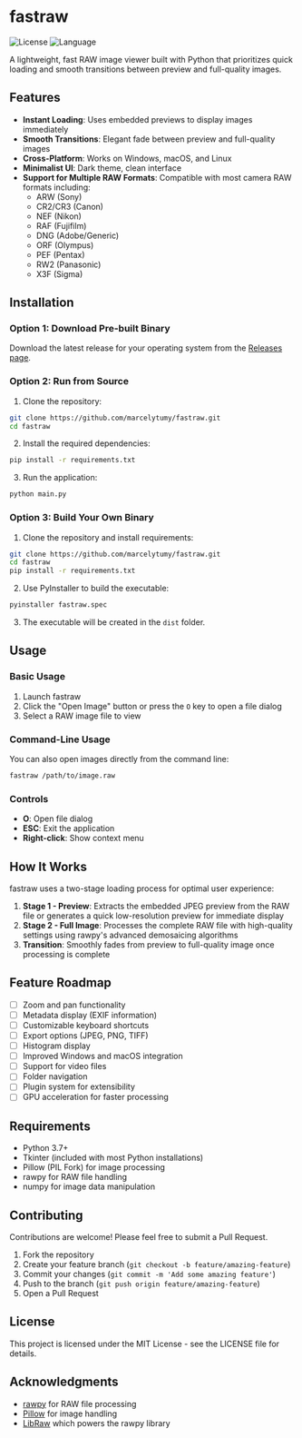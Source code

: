 # fastraw

![License](https://img.shields.io/github/license/marcelytumy/fastraw)
![Language](https://img.shields.io/badge/language-Python-blue)

A lightweight, fast RAW image viewer built with Python that prioritizes quick loading and smooth transitions between preview and full-quality images.

## Features

- **Instant Loading**: Uses embedded previews to display images immediately
- **Smooth Transitions**: Elegant fade between preview and full-quality images
- **Cross-Platform**: Works on Windows, macOS, and Linux
- **Minimalist UI**: Dark theme, clean interface
- **Support for Multiple RAW Formats**: Compatible with most camera RAW formats including:
  - ARW (Sony)
  - CR2/CR3 (Canon)
  - NEF (Nikon)
  - RAF (Fujifilm)
  - DNG (Adobe/Generic)
  - ORF (Olympus)
  - PEF (Pentax)
  - RW2 (Panasonic)
  - X3F (Sigma)

## Installation

### Option 1: Download Pre-built Binary

Download the latest release for your operating system from the [Releases page](https://github.com/marcelytumy/fastraw/releases).

### Option 2: Run from Source

1. Clone the repository:
```bash
git clone https://github.com/marcelytumy/fastraw.git
cd fastraw
```

2. Install the required dependencies:
```bash
pip install -r requirements.txt
```

3. Run the application:
```bash
python main.py
```

### Option 3: Build Your Own Binary

1. Clone the repository and install requirements:
```bash
git clone https://github.com/marcelytumy/fastraw.git
cd fastraw
pip install -r requirements.txt
```

2. Use PyInstaller to build the executable:
```bash
pyinstaller fastraw.spec
```

3. The executable will be created in the `dist` folder.

## Usage

### Basic Usage

1. Launch fastraw
2. Click the "Open Image" button or press the `O` key to open a file dialog
3. Select a RAW image file to view

### Command-Line Usage

You can also open images directly from the command line:

```bash
fastraw /path/to/image.raw
```

### Controls

- **O**: Open file dialog
- **ESC**: Exit the application
- **Right-click**: Show context menu

## How It Works

fastraw uses a two-stage loading process for optimal user experience:

1. **Stage 1 - Preview**: Extracts the embedded JPEG preview from the RAW file or generates a quick low-resolution preview for immediate display
2. **Stage 2 - Full Image**: Processes the complete RAW file with high-quality settings using rawpy's advanced demosaicing algorithms
3. **Transition**: Smoothly fades from preview to full-quality image once processing is complete

## Feature Roadmap
- [ ] Zoom and pan functionality
- [ ] Metadata display (EXIF information)
- [ ] Customizable keyboard shortcuts
- [ ] Export options (JPEG, PNG, TIFF)
- [ ] Histogram display
- [ ] Improved Windows and macOS integration
- [ ] Support for video files
- [ ] Folder navigation
- [ ] Plugin system for extensibility
- [ ] GPU acceleration for faster processing

## Requirements

- Python 3.7+
- Tkinter (included with most Python installations)
- Pillow (PIL Fork) for image processing
- rawpy for RAW file handling
- numpy for image data manipulation

## Contributing

Contributions are welcome! Please feel free to submit a Pull Request.

1. Fork the repository
2. Create your feature branch (`git checkout -b feature/amazing-feature`)
3. Commit your changes (`git commit -m 'Add some amazing feature'`)
4. Push to the branch (`git push origin feature/amazing-feature`)
5. Open a Pull Request

## License

This project is licensed under the MIT License - see the LICENSE file for details.

## Acknowledgments

- [rawpy](https://github.com/letmaik/rawpy) for RAW file processing
- [Pillow](https://python-pillow.org/) for image handling
- [LibRaw](https://www.libraw.org/) which powers the rawpy library
